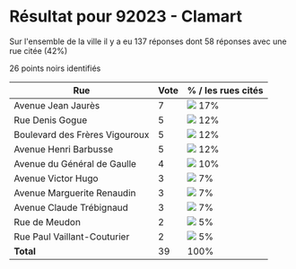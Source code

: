 # Résultat pour 92023 - Clamart

Sur l'ensemble de la ville il y a eu 137 réponses dont 58 réponses avec une rue citée (42%)

26 points noirs identifiés

| Rue | Vote | % / les rues cités|
|-----|------|-------------------|
| Avenue Jean Jaurès | 7 | <img src="../../img/bar_17.gif" />&nbsp;17%|
| Rue Denis Gogue | 5 | <img src="../../img/bar_12.gif" />&nbsp;12%|
| Boulevard des Frères Vigouroux | 5 | <img src="../../img/bar_12.gif" />&nbsp;12%|
| Avenue Henri Barbusse | 5 | <img src="../../img/bar_12.gif" />&nbsp;12%|
| Avenue du Général de Gaulle | 4 | <img src="../../img/bar_10.gif" />&nbsp;10%|
| Avenue Victor Hugo | 3 | <img src="../../img/bar_7.gif" />&nbsp;7%|
| Avenue Marguerite Renaudin | 3 | <img src="../../img/bar_7.gif" />&nbsp;7%|
| Avenue Claude Trébignaud | 3 | <img src="../../img/bar_7.gif" />&nbsp;7%|
| Rue de Meudon | 2 | <img src="../../img/bar_5.gif" />&nbsp;5%|
| Rue Paul Vaillant-Couturier | 2 | <img src="../../img/bar_5.gif" />&nbsp;5%|
| **Total** | 39 | 100%|
